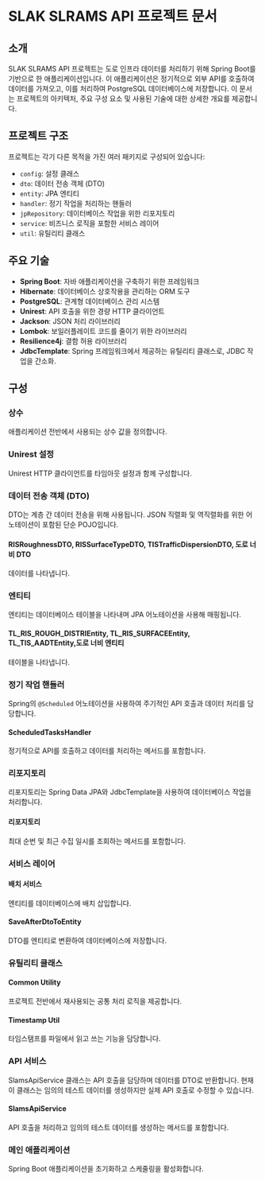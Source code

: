 # SLAK SLRAMS API 프로젝트 문서

## 소개
SLAK SLRAMS API 프로젝트는 도로 인프라 데이터를 처리하기 위해 Spring Boot를 기반으로 한 애플리케이션입니다. 이 애플리케이션은 정기적으로 외부 API를 호출하여 데이터를 가져오고, 이를 처리하여 PostgreSQL 데이터베이스에 저장합니다. 이 문서는 프로젝트의 아키텍처, 주요 구성 요소 및 사용된 기술에 대한 상세한 개요를 제공합니다.

## 프로젝트 구조
프로젝트는 각기 다른 목적을 가진 여러 패키지로 구성되어 있습니다:

- `config`: 설정 클래스
- `dto`: 데이터 전송 객체 (DTO)
- `entity`: JPA 엔티티
- `handler`: 정기 작업을 처리하는 핸들러
- `jpRepository`: 데이터베이스 작업을 위한 리포지토리
- `service`: 비즈니스 로직을 포함한 서비스 레이어
- `util`: 유틸리티 클래스

## 주요 기술
- **Spring Boot**: 자바 애플리케이션을 구축하기 위한 프레임워크
- **Hibernate**: 데이터베이스 상호작용을 관리하는 ORM 도구
- **PostgreSQL**: 관계형 데이터베이스 관리 시스템
- **Unirest**: API 호출을 위한 경량 HTTP 클라이언트
- **Jackson**: JSON 처리 라이브러리
- **Lombok**: 보일러플레이트 코드를 줄이기 위한 라이브러리
- **Resilience4j**: 결함 허용 라이브러리
- **JdbcTemplate**: Spring 프레임워크에서 제공하는 유틸리티 클래스로, JDBC 작업을 간소화.
## 구성

### 상수
애플리케이션 전반에서 사용되는 상수 값을 정의합니다.

### Unirest 설정
Unirest HTTP 클라이언트를 타임아웃 설정과 함께 구성합니다.

### 데이터 전송 객체 (DTO)
DTO는 계층 간 데이터 전송을 위해 사용됩니다.  JSON 직렬화 및 역직렬화를 위한 어노테이션이 포함된 단순 POJO입니다.

#### RISRoughnessDTO, RISSurfaceTypeDTO, TISTrafficDispersionDTO, 도로 너비 DTO
 데이터를 나타냅니다.

### 엔티티
엔티티는 데이터베이스 테이블을 나타내며 JPA 어노테이션을 사용해 매핑됩니다.

#### TL_RIS_ROUGH_DISTRIEntity, TL_RIS_SURFACEEntity, TL_TIS_AADTEntity,도로 너비 엔티티
 테이블을 나타냅니다.

### 정기 작업 핸들러
Spring의 `@Scheduled` 어노테이션을 사용하여 주기적인 API 호출과 데이터 처리를 담당합니다.

#### ScheduledTasksHandler
정기적으로 API를 호출하고 데이터를 처리하는 메서드를 포함합니다.

### 리포지토리
리포지토리는 Spring Data JPA와 JdbcTemplate을 사용하여 데이터베이스 작업을 처리합니다.

#### 리포지토리
최대 순번 및 최근 수집 일시를 조회하는 메서드를 포함합니다.

### 서비스 레이어
#### 배치 서비스
엔티티를 데이터베이스에 배치 삽입합니다.

#### SaveAfterDtoToEntity
DTO를 엔티티로 변환하여 데이터베이스에 저장합니다.

### 유틸리티 클래스
#### Common Utility
프로젝트 전반에서 재사용되는 공통 처리 로직을 제공합니다.

#### Timestamp Util
타임스탬프를 파일에서 읽고 쓰는 기능을 담당합니다.

### API 서비스
SlamsApiService 클래스는 API 호출을 담당하며 데이터를 DTO로 반환합니다. 현재 이 클래스는 임의의 테스트 데이터를 생성하지만 실제 API 호출로 수정할 수 있습니다.

#### SlamsApiService
API 호출을 처리하고 임의의 테스트 데이터를 생성하는 메서드를 포함합니다.

### 메인 애플리케이션
Spring Boot 애플리케이션을 초기화하고 스케줄링을 활성화합니다.
